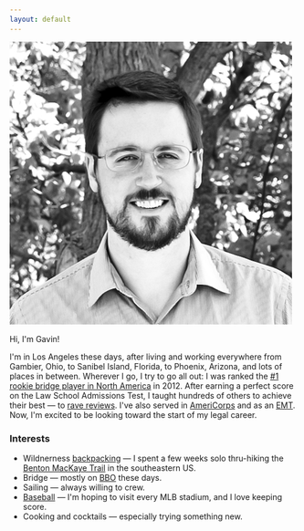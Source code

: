 ```yaml
---
layout: default
---
```


<img class="portrait" src="/images/gavin.png" alt="Portrait photo of Gavin McGimpsey.">

Hi, I'm Gavin!

I'm in Los Angeles these days, after living and working everywhere from Gambier, Ohio, to Sanibel Island, Florida, to Phoenix, Arizona, and lots of places in between. Wherever I go, I try to go all out: I was ranked the [#1 rookie bridge player in North America](https://web3.acbl.org/mpraces/?year=2012&race=MMA) in 2012. After earning a perfect score on the Law School Admissions Test, I taught hundreds of others to achieve their best &mdash; to [rave reviews](/testimonials). I've also served in [AmeriCorps](/americorps) and as an [EMT](/emt). Now, I'm excited to be looking toward the start of my legal career.

### Interests

* Wildnerness [backpacking](/hiking) &mdash; I spent a few weeks solo thru-hiking the [Benton MacKaye Trail](http://www.bmta.org/) in the southeastern US.
* Bridge &mdash; mostly on [BBO](https://www.bridgebase.com/) these days.
* Sailing &mdash; always willing to crew.
* [Baseball](/baseball) &mdash; I'm hoping to visit every MLB stadium, and I love keeping score.
* Cooking and cocktails &mdash; especially trying something new.
